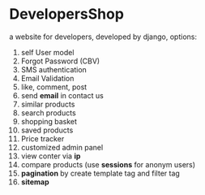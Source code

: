 # DevelopersShop

a website for developers, developed by django, options: <br>
1. self User model 
2. Forgot Password (CBV) 
3. SMS authentication 
4. Email Validation 
5. like, comment, post  
6. send **email** in contact us 
7. similar products 
8. search products 
9. shopping basket 
10. saved products 
11. Price tracker 
12. customized admin panel 
13. view conter via **ip** 
14. compare products (use **sessions** for anonym users) 
15. **pagination** by create template tag and filter tag
16. **sitemap**
